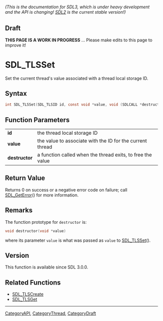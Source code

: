 ###### (This is the documentation for SDL3, which is under heavy development and the API is changing! [SDL2](https://wiki.libsdl.org/SDL2/) is the current stable version!)

## Draft

**THIS PAGE IS A WORK IN PROGRESS** ... Please make edits to this page to improve it!



<!-- #*^*^*^*^*See https://wiki.libsdl.org/SGFunctions for details on editing this page*^*^*^*^* -->
# SDL_TLSSet

Set the current thread's value associated with a thread local storage ID.

## Syntax

```c
int SDL_TLSSet(SDL_TLSID id, const void *value, void (SDLCALL *destructor)(void*));

```

## Function Parameters

|                    |                                                            |
| ------------------ | ---------------------------------------------------------- |
| **id**             | the thread local storage ID                                |
| **value**          | the value to associate with the ID for the current thread  |
| **destructor**     | a function called when the thread exits, to free the value |

## Return Value

Returns 0 on success or a negative error code on failure; call
[SDL_GetError](SDL_GetError.md)() for more information.

## Remarks

The function prototype for `destructor` is:

```c
void destructor(void *value)
```

where its parameter `value` is what was passed as `value` to
[SDL_TLSSet](SDL_TLSSet.md)().

## Version

This function is available since SDL 3.0.0.

## Related Functions

* [SDL_TLSCreate](SDL_TLSCreate.md)
* [SDL_TLSGet](SDL_TLSGet.md)

----
[CategoryAPI](CategoryAPI.md), [CategoryThread](CategoryThread.md), [CategoryDraft](CategoryDraft.md)
<!-- #See the Style Guide for instructions on editing the footer. -->
